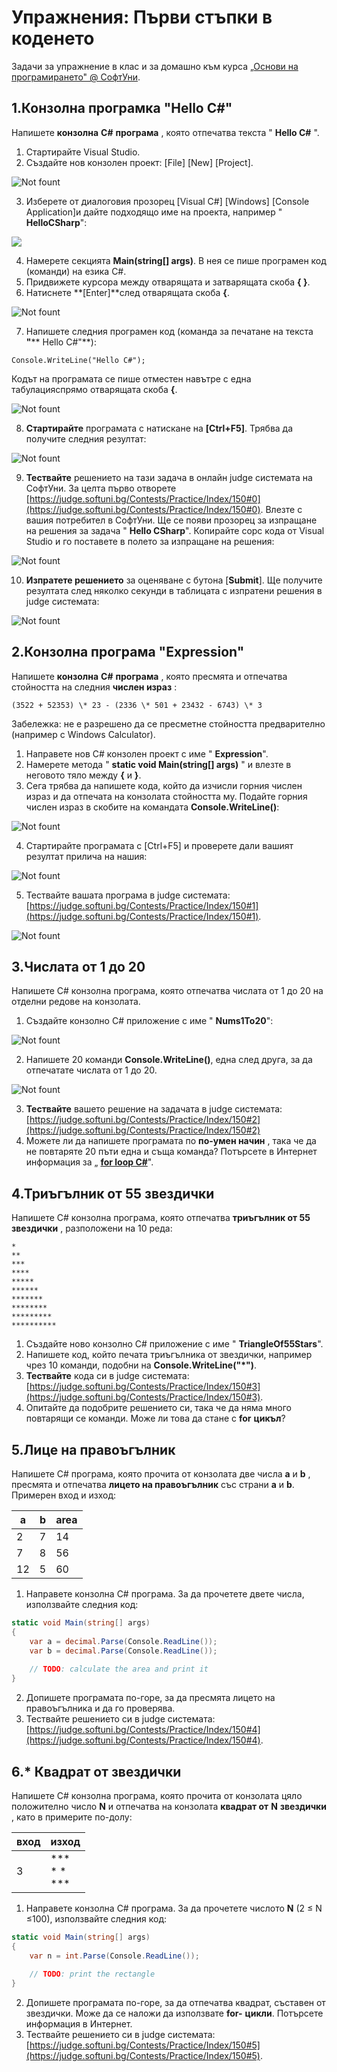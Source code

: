 # Упражнения: Първи стъпки в коденето

Задачи за упражнение в клас и за домашно към курса [„Основи на програмирането&quot; @ СофтУни](https://softuni.bg/trainings/1297/programming-basics-january-2016).

## 1.Конзолна програмка &quot;Hello C#&quot;

Напишете **конзолна**  **C#**  **програма** , която отпечатва текста &quot; **Hello C#** &quot;.

1. Стартирайте Visual Studio.
2. Създайте нов конзолен проект: [File] [New] [Project].

![Not fount](https://github.com/sevdalin/Software-University-SoftUni/blob/master/Programming-Basics/images/1.PNG)

3. Изберете от диалоговия прозорец [Visual C#] [Windows] [Console Application]и дайте подходящо име на проекта, например &quot; **HelloCSharp**&quot;:

![](https://github.com/sevdalin/Software-University-SoftUni/blob/master/Programming-Basics/images/2.PNG)

4. Намерете секцията **Main(string[] args)**. В нея се пише програмен код (команди) на езика C#.
5. Придвижете курсора между отварящата и затварящата скоба **{ }**.
6. Натиснете **[Enter]**след отварящата скоба **{**.

![Not fount](https://github.com/sevdalin/Software-University-SoftUni/blob/master/Programming-Basics/images/3.PNG)

7. Напишете следния програмен код (команда за печатане на текста **&quot;**** Hello C#&quot;**):

``` Console.WriteLine("Hello C#"); ```

Кодът на програмата се пише отместен навътре с една табулацияспрямо отварящата скоба **{**.

![Not fount](https://github.com/sevdalin/Software-University-SoftUni/blob/master/Programming-Basics/images/4.PNG)

8. **Стартирайте** програмата с натискане на **[Ctrl+F5]**. Трябва да получите следния резултат:

![Not fount](https://github.com/sevdalin/Software-University-SoftUni/blob/master/Programming-Basics/images/5.PNG)
 
9. **Тествайте** решението на тази задача в онлайн judge системата на СофтУни. За целта първо отворете [https://judge.softuni.bg/Contests/Practice/Index/150#0](https://judge.softuni.bg/Contests/Practice/Index/150#0). Влезте с вашия потребител в СофтУни. Ще се появи прозорец за изпращане на решения за задача &quot; **Hello CSharp**&quot;. Копирайте сорс кода от Visual Studio и го поставете в полето за изпращане на решения:

![Not fount](https://github.com/sevdalin/Software-University-SoftUni/blob/master/Programming-Basics/images/6.PNG)

10. **Изпратете решението** за оценяване с бутона [**Submit**]. Ще получите резултата след няколко секунди в таблицата с изпратени решения в judge системата:

![Not fount](https://github.com/sevdalin/Software-University-SoftUni/blob/master/Programming-Basics/images/7.PNG)

## 2.Конзолна програма &quot;Expression&quot;

Напишете **конзолна**  **C#**  **програма** , която пресмята и отпечатва стойността на следния **числен израз** :

``` (3522 + 52353) \* 23 - (2336 \* 501 + 23432 - 6743) \* 3 ```

Забележка: не е разрешено да се пресметне стойността предварително (например с Windows Calculator).

1. Направете нов C# конзолен проект с име &quot; **Expression**&quot;.
2. Намерете метода &quot; **static void Main(string[] args)** &quot; и влезте в неговото тяло между **{** и **}**.
3. Сега трябва да напишете кода, който да изчисли горния числен израз и да отпечата на конзолата стойността му. Подайте горния числен израз в скобите на командата **Console.WriteLine()**:

![Not fount](https://github.com/sevdalin/Software-University-SoftUni/blob/master/Programming-Basics/images/8.PNG)
 
4. Стартирайте програмата с [Ctrl+F5] и проверете дали вашият резултат прилича на нашия:

![Not fount](https://github.com/sevdalin/Software-University-SoftUni/blob/master/Programming-Basics/images/9.PNG)

5. Тествайте вашата програма в judge системата: [https://judge.softuni.bg/Contests/Practice/Index/150#1](https://judge.softuni.bg/Contests/Practice/Index/150#1).

![Not fount](https://github.com/sevdalin/Software-University-SoftUni/blob/master/Programming-Basics/images/10.PNG)

## 3.Числата от 1 до 20

Напишете C# конзолна програма, която отпечатва числата от 1 до 20 на отделни редове на конзолата.

1. Създайте конзолно C# приложение с име &quot; **Nums1To20**&quot;:

![Not fount](https://github.com/sevdalin/Software-University-SoftUni/blob/master/Programming-Basics/images/11.PNG)
 
2. Напишете 20 команди **Console.WriteLine()**, една след друга, за да отпечатате числата от 1 до 20.

![Not fount](https://github.com/sevdalin/Software-University-SoftUni/blob/master/Programming-Basics/images/12.PNG)
 
3. **Тествайте** вашето решение на задачата в judge системата: [https://judge.softuni.bg/Contests/Practice/Index/150#2](https://judge.softuni.bg/Contests/Practice/Index/150#2)
4. Можете ли да напишете програмата по **по-умен начин** , така че да не повтаряте 20 пъти една и съща команда? Потърсете в Интернет информация за „ [**for loop C#**](https://www.google.com/search?q=for+loop+C%23)&quot;.

## 4.Триъгълник от 55 звездички

Напишете C# конзолна програма, която отпечатва **триъгълник от 55 звездички** , разположени на 10 реда:

```
*
**
***
****
*****
******
*******
********
*********
**********
```

1. Създайте ново конзолно C# приложение с име &quot; **TriangleOf55Stars**&quot;.
2. Напишете код, който печата триъгълника от звездички, например чрез 10 команди, подобни на **Console.WriteLine(&quot;\*&quot;)**.
3. **Тествайте** кода си в judge системата: [https://judge.softuni.bg/Contests/Practice/Index/150#3](https://judge.softuni.bg/Contests/Practice/Index/150#3).
4. Опитайте да подобрите решението си, така че да няма много повтарящи се команди. Може ли това да стане с **for**  **цикъл**?

## 5.Лице на правоъгълник

Напишете C# програма, която прочита от конзолата две числа **a** и **b** , пресмята и отпечатва **лицето на правоъгълник** със страни **a** и **b**. Примерен вход и изход:

| **a** | **b** | **area** |
| --- | --- | --- |
| 2 | 7 | 14 |
| 7 | 8 | 56 |
| 12 | 5 | 60 |

1. Направете конзолна C# програма. За да прочетете двете числа, използвайте следния код:

```csharp
static void Main(string[] args)
{
    var a = decimal.Parse(Console.ReadLine());
    var b = decimal.Parse(Console.ReadLine());
            
    // TODO: calculate the area and print it
}
```

2. Допишете програмата по-горе, за да пресмята лицето на правоъгълника и да го проверява.
3. Тествайте решението си в judge системата: [https://judge.softuni.bg/Contests/Practice/Index/150#4](https://judge.softuni.bg/Contests/Practice/Index/150#4).

## 6.\* Квадрат от звездички

Напишете C# конзолна програма, която прочита от конзолата цяло положително число **N** и отпечатва на конзолата **квадрат от**  **N**  **звездички** , като в примерите по-долу:

| **вход** | **изход** |
| --- | --- |
| 3 | *** <br/>  * * <br/> *** |

1. Направете конзолна C# програма. За да прочетете числото **N** (2 ≤ N ≤100), използвайте следния код:

```csharp
static void Main(string[] args)
{
    var n = int.Parse(Console.ReadLine());
            
    // TODO: print the rectangle
}
```

2. Допишете програмата по-горе, за да отпечатва квадрат, съставен от звездички. Може да се наложи да използвате **for-** **цикли**. Потърсете информация в Интернет.
3. Тествайте решението си в judge системата: [https://judge.softuni.bg/Contests/Practice/Index/150#5](https://judge.softuni.bg/Contests/Practice/Index/150#5).
